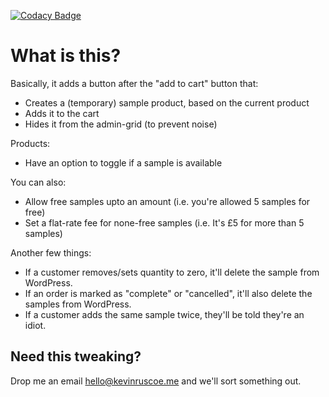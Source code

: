 [![Codacy Badge](https://api.codacy.com/project/badge/Grade/35a97946d4a9413d98e271ebf634824c)](https://www.codacy.com/app/kevdotbadger/woocommerce-request-sample-product?utm_source=github.com&amp;utm_medium=referral&amp;utm_content=kevinruscoe/woocommerce-request-sample-product&amp;utm_campaign=Badge_Grade)

# What is this?

Basically, it adds a button after the "add to cart" button that:

- Creates a (temporary) sample product, based on the current product
- Adds it to the cart
- Hides it from the admin-grid (to prevent noise)

Products:

- Have an option to toggle if a sample is available

You can also:

- Allow free samples upto an amount (i.e. you're allowed 5 samples for free)
- Set a flat-rate fee for none-free samples (i.e. It's £5 for more than 5 samples)

Another few things:

- If a customer removes/sets quantity to zero, it'll delete the sample from WordPress.
- If an order is marked as "complete" or "cancelled", it'll also delete the samples from WordPress.
- If a customer adds the same sample twice, they'll be told they're an idiot.

## Need this tweaking?

Drop me an email hello@kevinruscoe.me and we'll sort something out.
